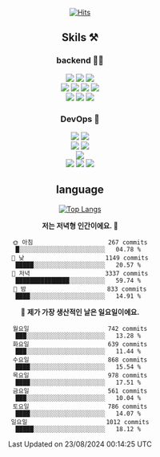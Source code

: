 <div align="center">

[![Hits](https://hits.seeyoufarm.com/api/count/incr/badge.svg?url=https%3A%2F%2Fgithub.com%2Fzxcv9203%2Fhit-counter&count_bg=%23FF7272&title_bg=%23324C2E&icon=codeigniter.svg&icon_color=%23DD5B5B&title=%EB%B0%A9%EB%AC%B8%EC%9E%90&edge_flat=false)](https://hits.seeyoufarm.com)
  
## Skils ⚒️
### backend 🧑‍💻
  
<img src="https://img.shields.io/badge/Java-FF6600?style=flat-square&logo=buymeacoffee&logoColor=white"/>
<img src="https://img.shields.io/badge/Go-0099FF?style=flat-square&logo=go&logoColor=white"/>
<img src="https://img.shields.io/badge/Kotlin-7F52FF?style=flat-square&logo=kotlin&logoColor=white"/>
  
  
<br />
  
<img src="https://img.shields.io/badge/Spring-339933?style=flat-square&logo=Spring&logoColor=white"/>
<img src="https://img.shields.io/badge/Spring Boot-339933?style=flat-square&logo=Spring Boot&logoColor=white"/>
<img src="https://img.shields.io/badge/Spring Security-339933?style=flat-square&logo=Spring Security&logoColor=white"/>
  
<img src="https://img.shields.io/badge/Spring Data JPA-339933?style=flat-square&logo=Hibernate&logoColor=white"/>

<br />
  
  <img src="https://img.shields.io/badge/mysql-0099FF?style=flat-square&logo=mysql&logoColor=white"/>
  <img src="https://img.shields.io/badge/mariadb-0099FF?style=flat-square&logo=mariadb&logoColor=white"/>
  <img src="https://img.shields.io/badge/mongoDB-47A248?style=flat-square&logo=mongodb&logoColor=white"/>
  
  
### DevOps 🚀
  
  <img src="https://img.shields.io/badge/docker-2496ED?style=flat-square&logo=docker&logoColor=white"/>
  <img src="https://img.shields.io/badge/kubernetes-326CE5?style=flat-square&logo=kubernetes&logoColor=white"/>
  
  <br />
  
  <img src="https://img.shields.io/badge/Github Actions-2088FF?style=flat-square&logo=githubactions&logoColor=white"/>
  <img src="https://img.shields.io/badge/Jenkins-D24939?style=flat-square&logo=jenkins&logoColor=white"/>
  
  
  <br />
  <img src="https://img.shields.io/badge/terraform-7B42BC?style=flat-square&logo=terraform&logoColor=white"/>
  
  <br />
  <img src="https://img.shields.io/badge/Amazon AWS-232F3E?style=flat-square&logo=Amazon AWS&logoColor=white"/>

  <img src="https://img.shields.io/badge/GCP-4285F4?style=flat-square&logo=googlecloud&logoColor=white"/>
  <img src="https://img.shields.io/badge/NCP-03C75A?style=flat-square&logo=naver&logoColor=white"/>
  
  
## language

[![Top Langs](https://github-readme-stats.vercel.app/api/top-langs/?username=zxcv9203&hide=html&exclude_repo=zxcv9203.github.io,golB&theme=grate-gatsby)](https://github.com/zxcv9203/github-readme-stats)
  
<!--START_SECTION:waka-->
**저는 저녁형 인간이에요. 🦉** 

```text
🌞 아침                     267 commits         █░░░░░░░░░░░░░░░░░░░░░░░░   04.78 % 
🌆 낮　                     1149 commits        █████░░░░░░░░░░░░░░░░░░░░   20.57 % 
🌃 저녁                     3337 commits        ███████████████░░░░░░░░░░   59.74 % 
🌙 밤　                     833 commits         ████░░░░░░░░░░░░░░░░░░░░░   14.91 % 
```
📅 **제가 가장 생산적인 날은 일요일이에요.** 

```text
월요일                      742 commits         ███░░░░░░░░░░░░░░░░░░░░░░   13.28 % 
화요일                      639 commits         ███░░░░░░░░░░░░░░░░░░░░░░   11.44 % 
수요일                      868 commits         ████░░░░░░░░░░░░░░░░░░░░░   15.54 % 
목요일                      978 commits         ████░░░░░░░░░░░░░░░░░░░░░   17.51 % 
금요일                      561 commits         ███░░░░░░░░░░░░░░░░░░░░░░   10.04 % 
토요일                      786 commits         ████░░░░░░░░░░░░░░░░░░░░░   14.07 % 
일요일                      1012 commits        █████░░░░░░░░░░░░░░░░░░░░   18.12 % 
```



 Last Updated on 23/08/2024 00:14:25 UTC
<!--END_SECTION:waka-->
  
</div>

